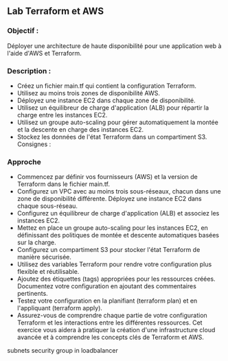 ## Lab Terraform et AWS 

### Objectif :
 Déployer une architecture de haute disponibilité pour une application web à l'aide d'AWS et Terraform.

### Description :

* Créez un fichier main.tf qui contient la configuration Terraform.
* Utilisez au moins trois zones de disponibilité AWS.
* Déployez une instance EC2 dans chaque zone de disponibilité.
* Utilisez un équilibreur de charge d'application (ALB) pour répartir la charge entre les instances EC2.
* Utilisez un groupe auto-scaling pour gérer automatiquement la montée et la descente en charge des instances EC2.
* Stockez les données de l'état Terraform dans un compartiment S3.
Consignes :

### Approche 
* Commencez par définir vos fournisseurs (AWS) et la version de Terraform dans le fichier main.tf.
* Configurez un VPC avec au moins trois sous-réseaux, chacun dans une zone de disponibilité différente.
Déployez une instance EC2 dans chaque sous-réseau.
* Configurez un équilibreur de charge d'application (ALB) et associez les instances EC2.
* Mettez en place un groupe auto-scaling pour les instances EC2, en définissant des politiques de montée et descente automatiques basées sur la charge.
* Configurez un compartiment S3 pour stocker l'état Terraform de manière sécurisée.
* Utilisez des variables Terraform pour rendre votre configuration plus flexible et réutilisable.
* Ajoutez des étiquettes (tags) appropriées pour les ressources créées.
Documentez votre configuration en ajoutant des commentaires pertinents.
* Testez votre configuration en la planifiant (terraform plan) et en l'appliquant (terraform apply).
* Assurez-vous de comprendre chaque partie de votre configuration Terraform et les interactions entre les différentes ressources. Cet exercice vous aidera à pratiquer la création d'une infrastructure cloud avancée et à comprendre les concepts clés de Terraform et AWS.







subnets
security group in loadbalancer